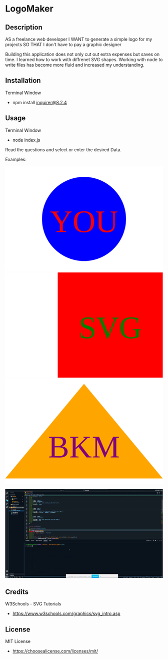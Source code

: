 # LogoMaker  

## Description  

AS a freelance web developer
I WANT to generate a simple logo for my projects
SO THAT I don't have to pay a graphic designer

Building this application does not only cut out extra expenses but saves on time.
I learned how to work with diffrenet SVG shapes. 
Working with node to write files has become more fluid and increased my understanding.

## Installation
  
Terminal Window  
- npm install inquirer@8.2.4


## Usage

Terminal Window
- node index.js  
  
Read the questions and select or enter the desired Data.  

Examples:  
  
 ![Circle](./develop/examples/logoCircle.svg) ![Square](./develop/examples/logoSquare.svg)  
 ![Triangle](./develop/examples/logoTriangle.svg)   


![ClipExample](./develop/examples/LOGOMAKER.gif)


 ## Credits

 W3Schools - SVG Tutorials  
 - https://www.w3schools.com/graphics/svg_intro.asp

 ## License

 MIT License   
 - https://choosealicense.com/licenses/mit/

